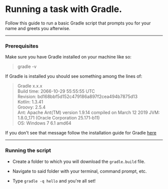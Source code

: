 # Running a task with Gradle.

Follow this guide to run a basic Gradle script that prompts you for your name and greets you afterwise.

---
### Prerequisites
Make sure you have Gradle installed on your machine like so:
> gradle -v

If Gradle is installed you should see something among the lines of: 

> Gradle x.x.x  
Build time:   2066-10-29 55:55:55 UTC  
Revision:       bd168bbf5d152c479186a897f2cea494b7875d13  
Kotlin:       1.3.41  
Groovy:       2.5.4  
Ant:          Apache Ant(TM) version 1.9.14   compiled on March 12 2019
JVM:          1.8.0_171 (Oracle Corporation   25.171-b11)  
OS:           Windows 7 6.1 amd64

If you don't see that message follow the installation guide for Gradle [here](https://gradle.org/install/#helpful-information)

---
### Running the script
* Create a folder to which you will download the `gradle.build` file.

* Navigate to said folder with your terminal, command prompt, etc.

* Type `gradle -q hello` and you're all set!